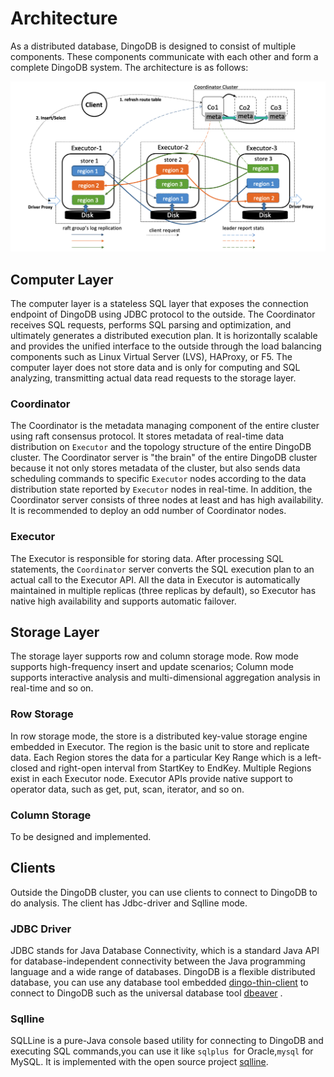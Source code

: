 # Architecture


As a distributed database, DingoDB is designed to consist of multiple components. These components communicate with each other and form a complete DingoDB system. The architecture is as follows:

![Architecture about DingoDB](../images/dingo-architecture.png)

## Computer Layer

The computer layer is a stateless SQL layer that exposes the connection endpoint of DingoDB using JDBC protocol to the outside. The Coordinator receives SQL requests, performs SQL parsing and optimization, and ultimately generates a distributed execution plan. It is horizontally scalable and provides the unified interface to the outside through the load balancing components such as Linux Virtual Server (LVS), HAProxy, or F5. The computer layer does not store data and is only for computing and SQL analyzing, transmitting actual data read requests to the storage layer.

### Coordinator

The Coordinator is the metadata managing component of the entire cluster using raft consensus protocol. It stores metadata of real-time data distribution on `Executor` and the topology structure of the entire DingoDB cluster. The Coordinator server is "the brain" of the entire DingoDB cluster because it not only stores metadata of the cluster, but also sends data scheduling commands to specific `Executor` nodes according to the data distribution state reported by `Executor` nodes in real-time. In addition, the Coordinator server consists of three nodes at least and has high availability. It is recommended to deploy an odd number of Coordinator nodes.

### Executor

The Executor is responsible for storing data. After processing SQL statements, the `Coordinator` server converts the SQL execution plan to an actual call to the Executor API. All the data in Executor is automatically maintained in multiple replicas (three replicas by default), so Executor has native high availability and supports automatic failover.

## Storage Layer

The storage layer supports row and column storage mode. Row mode supports high-frequency insert and update scenarios; Column mode supports interactive analysis and multi-dimensional aggregation analysis in real-time and so on.

### Row Storage

In row storage mode, the store is a distributed key-value storage engine embedded in Executor. The region is the basic unit to store and replicate data. Each Region stores the data for a particular Key Range which is a left-closed and right-open interval from StartKey to EndKey. Multiple Regions exist in each Executor node. Executor APIs provide native support to operator data,  such as get, put, scan, iterator, and so on. 

### Column Storage

To be designed and implemented.

## Clients

Outside the DingoDB cluster, you can use clients to connect to DingoDB to do analysis. The client has Jdbc-driver and Sqlline mode.

### JDBC Driver

JDBC stands for Java Database Connectivity, which is a standard Java API for database-independent connectivity between the Java programming language and a wide range of databases. DingoDB is a flexible distributed database, you can use any database tool embedded [dingo-thin-client](../usage/connect_to_dingo.md) to connect to DingoDB such as the universal database tool [dbeaver](https://dbeaver.io/) .


### Sqlline 

SQLLine is a pure-Java console based utility for connecting to DingoDB and executing SQL commands,you can use it like `sqlplus `for Oracle,`mysql` for MySQL. It is implemented with the open source project [sqlline](https://github.com/julianhyde/sqlline).


